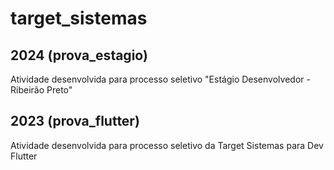 # target_sistemas

## 2024 (prova_estagio)
Atividade desenvolvida para processo seletivo "Estágio Desenvolvedor - Ribeirão Preto"

## 2023 (prova_flutter)
Atividade desenvolvida para processo seletivo da Target Sistemas para Dev Flutter
